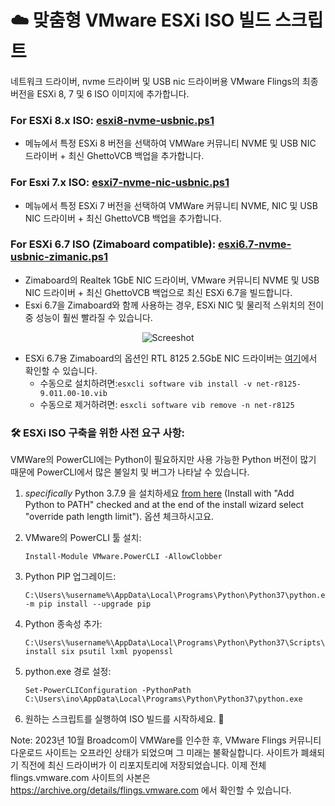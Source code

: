 # ☁️ 맞춤형 VMware ESXi ISO 빌드 스크립트

네트워크 드라이버, nvme 드라이버 및 USB nic 드라이버용 VMware Flings의 최종 버전을 ESXi 8, 7 및 6 ISO 이미지에 추가합니다.

### For ESXi 8.x ISO: [esxi8-nvme-usbnic.ps1](https://github.com/itiligent/ESXi-Custom-ISO/blob/main/esxi8-nvme-usbnic.ps1)

- 메뉴에서 특정 ESXi 8 버전을 선택하여 VMWare 커뮤니티 NVME 및 USB NIC 드라이버 + 최신 GhettoVCB 백업을 추가합니다.

### For Esxi 7.x ISO: [esxi7-nvme-nic-usbnic.ps1](https://github.com/itiligent/ESXi-Custom-ISO/blob/main/esxi7-nvme-nic-usbnic.ps1)

- 메뉴에서 특정 ESXi 7 버전을 선택하여 VMWare 커뮤니티 NVME, NIC 및 USB NIC 드라이버 + 최신 GhettoVCB 백업을 추가합니다.

### For ESXi 6.7 ISO (Zimaboard compatible): [esxi6.7-nvme-usbnic-zimanic.ps1](https://raw.githubusercontent.com/itiligent/ESXi-Custom-ISO/main/esxi6.7-nvme-usbnic-zimanic.ps1)

- Zimaboard의 Realtek 1GbE NIC 드라이버, VMware 커뮤니티 NVME 및 USB NIC 드라이버 + 최신 GhettoVCB 백업으로 최신 ESXi 6.7을 빌드합니다.
- Esxi 6.7을 Zimaboard와 함께 사용하는 경우, ESXi NIC 및 물리적 스위치의 전이중 성능이 훨씬 빨라질 수 있습니다.

<p align="center">
  <img src="https://github.com/itiligent/ESXi-Custom-ISO/blob/main/esxi-zimaboard-screenshot.PNG" alt="Screeshot">
</p>

- ESXi 6.7용 Zimaboard의 옵션인 RTL 8125 2.5GbE NIC 드라이버는 [여기](https://github.com/itiligent/ESXi-Custom-ISO/raw/main/6.7-drivers/net-r8125-9.011.00-10.vib)에서 확인할 수 있습니다.
  - 수동으로 설치하려면:`esxcli software vib install -v net-r8125-9.011.00-10.vib`
  - 수동으로 제거하려면: `esxcli software vib remove -n net-r8125`

### 🛠️ ESXi ISO 구축을 위한 사전 요구 사항:

VMWare의 PowerCLI에는 Python이 필요하지만 사용 가능한 Python 버전이 많기 때문에 PowerCLI에서 많은 불일치 및 버그가 나타날 수 있습니다.

1. _specifically_ Python 3.7.9 을 설치하세요 [from here](https://www.python.org/downloads/release/python-379/) (Install with "Add Python to PATH" checked and at the end of the install wizard select "override path length limit"). 옵션 체크하시고요.
2. VMware의 PowerCLI 툴 설치:
   ```
   Install-Module VMware.PowerCLI -AllowClobber
   ```
3. Python PIP 업그레이드:
   ```
   C:\Users\%username%\AppData\Local\Programs\Python\Python37\python.exe -m pip install --upgrade pip
   ```
4. Python 종속성 추가:

   ```
   C:\Users\%username%\AppData\Local\Programs\Python\Python37\Scripts\pip3.7.exe install six psutil lxml pyopenssl
   ```

5. python.exe 경로 설정:

   ```
   Set-PowerCLIConfiguration -PythonPath C:\Users\ino\AppData\Local\Programs\Python\Python37\python.exe
   ```

6. 원하는 스크립트를 실행하여 ISO 빌드를 시작하세요. 🚀

Note: 2023년 10월 Broadcom이 VMWare를 인수한 후, VMware Flings 커뮤니티 다운로드 사이트는 오프라인 상태가 되었으며 그 미래는 불확실합니다. 사이트가 폐쇄되기 직전에 최신 드라이버가 이 리포지토리에 저장되었습니다. 이제 전체 flings.vmware.com 사이트의 사본은 https://archive.org/details/flings.vmware.com 에서 확인할 수 있습니다.
